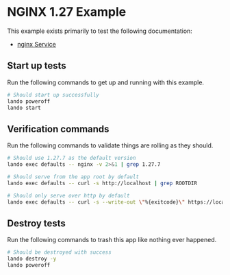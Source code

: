 # NGINX 1.27 Example

This example exists primarily to test the following documentation:

* [nginx Service](https://docs.lando.dev/plugins/nginx)

## Start up tests

Run the following commands to get up and running with this example.

```bash
# Should start up successfully
lando poweroff
lando start
```

## Verification commands

Run the following commands to validate things are rolling as they should.

```bash
# Should use 1.27.7 as the default version
lando exec defaults -- nginx -v 2>&1 | grep 1.27.7

# Should serve from the app root by default
lando exec defaults -- curl -s http://localhost | grep ROOTDIR

# Should only serve over http by default
lando exec defaults -- curl -s --write-out \"%{exitcode}\" https://localhost | grep 7
```

## Destroy tests

Run the following commands to trash this app like nothing ever happened.

```bash
# Should be destroyed with success
lando destroy -y
lando poweroff
```
